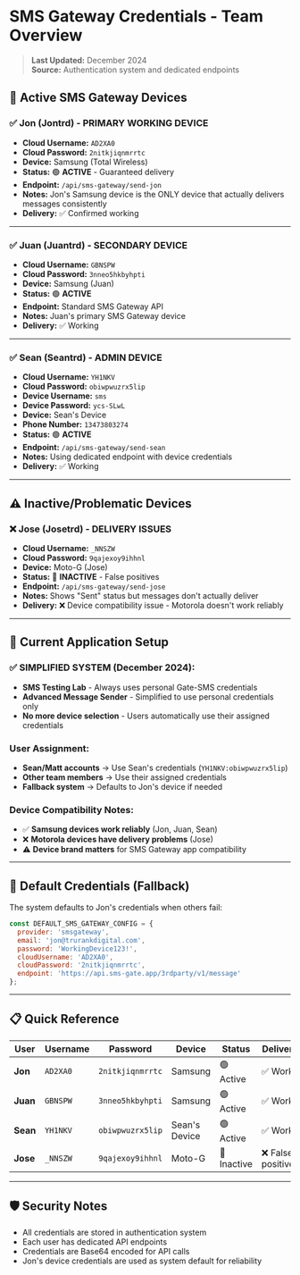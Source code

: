 # SMS Gateway Credentials - Team Overview

> **Last Updated:** December 2024  
> **Source:** Authentication system and dedicated endpoints

## 📱 **Active SMS Gateway Devices**

### ✅ **Jon (Jontrd)** - PRIMARY WORKING DEVICE
- **Cloud Username:** `AD2XA0`
- **Cloud Password:** `2nitkjiqnmrrtc`
- **Device:** Samsung (Total Wireless)
- **Status:** 🟢 **ACTIVE** - Guaranteed delivery
- **Endpoint:** `/api/sms-gateway/send-jon`
- **Notes:** Jon's Samsung device is the ONLY device that actually delivers messages consistently
- **Delivery:** ✅ Confirmed working

---

### ✅ **Juan (Juantrd)** - SECONDARY DEVICE
- **Cloud Username:** `GBNSPW`
- **Cloud Password:** `3nneo5hkbyhpti`
- **Device:** Samsung (Juan)
- **Status:** 🟢 **ACTIVE**
- **Endpoint:** Standard SMS Gateway API
- **Notes:** Juan's primary SMS Gateway device
- **Delivery:** ✅ Working

---

### ✅ **Sean (Seantrd)** - ADMIN DEVICE
- **Cloud Username:** `YH1NKV`
- **Cloud Password:** `obiwpwuzrx5lip`
- **Device Username:** `sms`
- **Device Password:** `ycs-SLwL`
- **Device:** Sean's Device
- **Phone Number:** `13473803274`
- **Status:** 🟢 **ACTIVE**
- **Endpoint:** `/api/sms-gateway/send-sean`
- **Notes:** Using dedicated endpoint with device credentials
- **Delivery:** ✅ Working

---

## ⚠️ **Inactive/Problematic Devices**

### ❌ **Jose (Josetrd)** - DELIVERY ISSUES
- **Cloud Username:** `_NNSZW`
- **Cloud Password:** `9qajexoy9ihhnl`
- **Device:** Moto-G (Jose)
- **Status:** 🔴 **INACTIVE** - False positives
- **Endpoint:** `/api/sms-gateway/send-jose`
- **Notes:** Shows "Sent" status but messages don't actually deliver
- **Delivery:** ❌ Device compatibility issue - Motorola doesn't work reliably

---

## 🚀 **Current Application Setup**

### **✅ SIMPLIFIED SYSTEM (December 2024):**
- **SMS Testing Lab** - Always uses personal Gate-SMS credentials
- **Advanced Message Sender** - Simplified to use personal credentials only
- **No more device selection** - Users automatically use their assigned credentials

### **User Assignment:**
- **Sean/Matt accounts** → Use Sean's credentials (`YH1NKV:obiwpwuzrx5lip`)
- **Other team members** → Use their assigned credentials
- **Fallback system** → Defaults to Jon's device if needed

### **Device Compatibility Notes:**
- ✅ **Samsung devices work reliably** (Jon, Juan, Sean)
- ❌ **Motorola devices have delivery problems** (Jose)
- ⚠️ **Device brand matters** for SMS Gateway app compatibility

---

## 🔧 **Default Credentials (Fallback)**

The system defaults to Jon's credentials when others fail:

```javascript
const DEFAULT_SMS_GATEWAY_CONFIG = {
  provider: 'smsgateway',
  email: 'jon@trurankdigital.com',
  password: 'WorkingDevice123!',
  cloudUsername: 'AD2XA0',
  cloudPassword: '2nitkjiqnmrrtc',
  endpoint: 'https://api.sms-gate.app/3rdparty/v1/message'
};
```

---

## 📋 **Quick Reference**

| User | Username | Password | Device | Status | Delivery |
|------|----------|----------|---------|--------|----------|
| **Jon** | `AD2XA0` | `2nitkjiqnmrrtc` | Samsung | 🟢 Active | ✅ Works |
| **Juan** | `GBNSPW` | `3nneo5hkbyhpti` | Samsung | 🟢 Active | ✅ Works |
| **Sean** | `YH1NKV` | `obiwpwuzrx5lip` | Sean's Device | 🟢 Active | ✅ Works |
| **Jose** | `_NNSZW` | `9qajexoy9ihhnl` | Moto-G | 🔴 Inactive | ❌ False positives |

---

## 🛡️ **Security Notes**

- All credentials are stored in authentication system
- Each user has dedicated API endpoints
- Credentials are Base64 encoded for API calls
- Jon's device credentials are used as system default for reliability 
